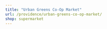 ```yaml
---
title: "Urban Greens Co-Op Market"
url: /providence/urban-greens-co-op-market/
shop: supermarket
---
```

